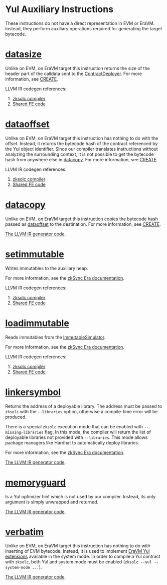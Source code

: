 # Yul Auxiliary Instructions

These instructions do not have a direct representation in EVM or EraVM. Instead, they perform auxiliary operations required for generating
the target bytecode.



# [datasize](https://docs.soliditylang.org/en/latest/yul.html#datasize-dataoffset-datacopy)

Unlike on EVM, on EraVM target this instruction returns the size of the header part of the calldata sent to the [ContractDeployer](https://github.com/code-423n4/2024-03-zksync/blob/main/docs/zkSync%20Era/VM%20Section/How%20compiler%20works/system_contracts.md#contract-deployer).
For more information, see [CREATE](https://github.com/code-423n4/2024-03-zksync/blob/main/docs/zkSync%20Era/VM%20Section/How%20compiler%20works/instructions/evm/create.md).

LLVM IR codegen references:

1. [zksolc compiler](https://github.com/matter-labs/era-compiler-solidity/blob/main/src/yul/parser/statement/expression/function_call/mod.rs#L928)
2. [Shared FE code](https://github.com/matter-labs/era-compiler-llvm-context/blob/main/src/eravm/evm/create.rs#L149)



# [dataoffset](https://docs.soliditylang.org/en/latest/yul.html#datasize-dataoffset-datacopy)

Unlike on EVM, on EraVM target this instruction has nothing to do with the offset. Instead, it returns the bytecode hash of the contract referenced
by the Yul object identifier.
Since our compiler translates instructions without analyzing the surrounding context, it is not possible to get the bytecode hash from
anywhere else in [datacopy](#datacopy).
For more information, see [CREATE](https://github.com/code-423n4/2024-03-zksync/blob/main/docs/zkSync%20Era/VM%20Section/How%20compiler%20works/instructions/evm/create.md).

LLVM IR codegen references:

1. [zksolc compiler](https://github.com/matter-labs/era-compiler-solidity/blob/main/src/yul/parser/statement/expression/function_call/mod.rs#L918)
2. [Shared FE code](https://github.com/matter-labs/era-compiler-llvm-context/blob/main/src/eravm/evm/create.rs#L97)



# [datacopy](https://docs.soliditylang.org/en/latest/yul.html#datasize-dataoffset-datacopy)

Unlike on EVM, on EraVM target this instruction copies the bytecode hash passed as [dataoffset](#dataoffset) to the destination.
For more information, see [CREATE](https://github.com/code-423n4/2024-03-zksync/blob/main/docs/zkSync%20Era/VM%20Section/How%20compiler%20works/instructions/evm/create.md).

[The LLVM IR generator code](https://github.com/matter-labs/era-compiler-solidity/blob/main/src/yul/parser/statement/expression/function_call/mod.rs#L938).



# [setimmutable](https://docs.soliditylang.org/en/latest/yul.html#setimmutable-loadimmutable)

Writes immutables to the auxiliary heap.

For more information, see the [zkSync Era documentation](https://era.zksync.io/docs/reference/architecture/differences-with-ethereum.html#setimmutable-loadimmutable).

LLVM IR codegen references:

1. [zksolc compiler](https://github.com/matter-labs/era-compiler-solidity/blob/main/src/yul/parser/statement/expression/function_call/mod.rs#L562)
2. [Shared FE code](https://github.com/matter-labs/era-compiler-llvm-context/blob/main/src/eravm/evm/immutable.rs#L79)



# [loadimmutable](https://docs.soliditylang.org/en/latest/yul.html#setimmutable-loadimmutable)

Reads immutables from the [ImmutableSimulator](https://github.com/code-423n4/2024-03-zksync/blob/main/docs/zkSync%20Era/VM%20Section/How%20compiler%20works/system_contracts.md#simulator-of-immutables).

For more information, see the [zkSync Era documentation](https://era.zksync.io/docs/reference/architecture/differences-with-ethereum.html#setimmutable-loadimmutable).

LLVM IR codegen references:

1. [zksolc compiler](https://github.com/matter-labs/era-compiler-solidity/blob/main/src/yul/parser/statement/expression/function_call/mod.rs#L540)
2. [Shared FE code](https://github.com/matter-labs/era-compiler-llvm-context/blob/main/src/eravm/evm/immutable.rs#L17)



# [linkersymbol](https://docs.soliditylang.org/en/latest/yul.html#linkersymbol)

Returns the address of a deployable library. The address must be passed to `zksolc` with the `--libraries` option, otherwise
a compile-time error will be produced.

There is a special `zksolc` execution mode that can be enabled with `--missing-libraries` flag. In this mode, the compiler will return the list
of deployable libraries not provided with `--libraries`. This mode allows package managers like Hardhat to automatically deploy libraries.

For more information, see the [zkSync Era documentation](https://era.zksync.io/docs/reference/architecture/differences-with-ethereum.html#libraries).

[The LLVM IR generator code](https://github.com/matter-labs/era-compiler-solidity/blob/main/src/yul/parser/statement/expression/function_call/mod.rs#L956).



# [memoryguard](https://docs.soliditylang.org/en/latest/yul.html#memoryguard)

Is a Yul optimizer hint which is not used by our compiler. Instead, its only argument is simply unwrapped and returned.

[The LLVM IR generator code](https://github.com/matter-labs/era-compiler-solidity/blob/main/src/yul/parser/statement/expression/function_call/mod.rs#L968).



# [verbatim](https://docs.soliditylang.org/en/latest/yul.html#verbatim)

Unlike on EVM, on EraVM target this instruction has nothing to do with inserting of EVM bytecode.
Instead, it is used to implement [EraVM Yul extensions](https://github.com/code-423n4/2024-03-zksync/blob/main/docs/zkSync%20Era/VM%20Section/How%20compiler%20works/instructions/extensions/verbatim.md) available in the system mode. In order to compile a Yul contract
with `zksolc`, both Yul and system mode must be enabled (`zksolc --yul --system-mode ...`).

[The LLVM IR generator code](https://github.com/matter-labs/era-compiler-solidity/blob/main/src/yul/parser/statement/expression/function_call/verbatim.rs).
